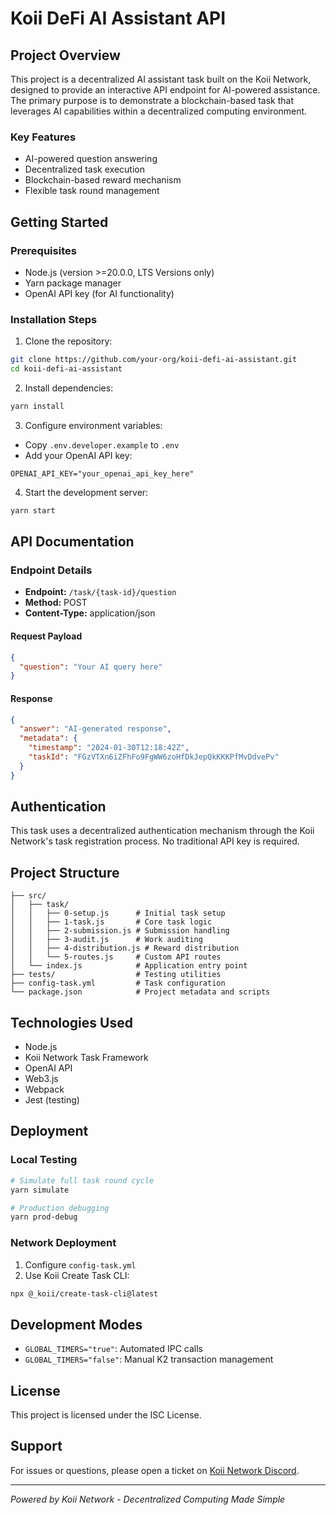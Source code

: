 # Koii DeFi AI Assistant API

## Project Overview

This project is a decentralized AI assistant task built on the Koii Network, designed to provide an interactive API endpoint for AI-powered assistance. The primary purpose is to demonstrate a blockchain-based task that leverages AI capabilities within a decentralized computing environment.

### Key Features
- AI-powered question answering
- Decentralized task execution
- Blockchain-based reward mechanism
- Flexible task round management

## Getting Started

### Prerequisites
- Node.js (version >=20.0.0, LTS Versions only)
- Yarn package manager
- OpenAI API key (for AI functionality)

### Installation Steps

1. Clone the repository:
```bash
git clone https://github.com/your-org/koii-defi-ai-assistant.git
cd koii-defi-ai-assistant
```

2. Install dependencies:
```bash
yarn install
```

3. Configure environment variables:
- Copy `.env.developer.example` to `.env`
- Add your OpenAI API key:
```
OPENAI_API_KEY="your_openai_api_key_here"
```

4. Start the development server:
```bash
yarn start
```

## API Documentation

### Endpoint Details
- **Endpoint:** `/task/{task-id}/question`
- **Method:** POST
- **Content-Type:** application/json

#### Request Payload
```json
{
  "question": "Your AI query here"
}
```

#### Response
```json
{
  "answer": "AI-generated response",
  "metadata": {
    "timestamp": "2024-01-30T12:18:42Z",
    "taskId": "FGzVTXn6iZFhFo9FgWW6zoHfDkJepQkKKKPfMvDdvePv"
  }
}
```

## Authentication

This task uses a decentralized authentication mechanism through the Koii Network's task registration process. No traditional API key is required.

## Project Structure

```
├── src/
│   ├── task/
│   │   ├── 0-setup.js      # Initial task setup
│   │   ├── 1-task.js       # Core task logic
│   │   ├── 2-submission.js # Submission handling
│   │   ├── 3-audit.js      # Work auditing
│   │   ├── 4-distribution.js # Reward distribution
│   │   └── 5-routes.js     # Custom API routes
│   └── index.js            # Application entry point
├── tests/                  # Testing utilities
├── config-task.yml         # Task configuration
└── package.json            # Project metadata and scripts
```

## Technologies Used

- Node.js
- Koii Network Task Framework
- OpenAI API
- Web3.js
- Webpack
- Jest (testing)

## Deployment

### Local Testing
```bash
# Simulate full task round cycle
yarn simulate

# Production debugging
yarn prod-debug
```

### Network Deployment
1. Configure `config-task.yml`
2. Use Koii Create Task CLI:
```bash
npx @_koii/create-task-cli@latest
```

## Development Modes

- `GLOBAL_TIMERS="true"`: Automated IPC calls
- `GLOBAL_TIMERS="false"`: Manual K2 transaction management

## License

This project is licensed under the ISC License.

## Support

For issues or questions, please open a ticket on [Koii Network Discord](https://discord.gg/koii-network).

---

*Powered by Koii Network - Decentralized Computing Made Simple*